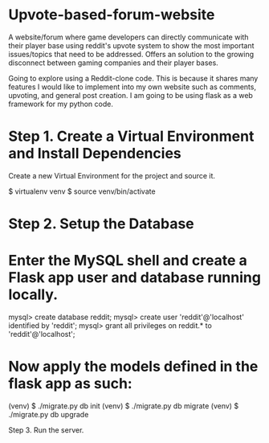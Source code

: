 # Upvote-based-forum-website
A website/forum where game developers can directly communicate with their player base using reddit's upvote system to show the most important issues/topics that need to be addressed. Offers an solution to the growing disconnect between gaming companies and their player bases. 

Going to explore using a Reddit-clone code. This is because it shares many features I would like to implement into my own website such as comments, upvoting, and general post creation. I am going to be using flask as a web framework for my python code. 

# Step 1. Create a Virtual Environment and Install Dependencies
Create a new Virtual Environment for the project and source it. 

$ virtualenv venv
$ source venv/bin/activate

# Step 2. Setup the Database 
# Enter the MySQL shell and create a Flask app user and database running locally. 
mysql> create database reddit;
mysql> create user 'reddit'@'localhost' identified by 'reddit';
mysql> grant all privileges on reddit.* to 'reddit'@'localhost';
# Now apply the models defined in the flask app as such:

(venv) $ ./migrate.py db init
(venv) $ ./migrate.py db migrate
(venv) $ ./migrate.py db upgrade

Step 3. Run the server. 
